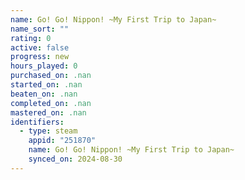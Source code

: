 ```yaml
---
name: Go! Go! Nippon! ~My First Trip to Japan~
name_sort: ""
rating: 0
active: false
progress: new
hours_played: 0
purchased_on: .nan
started_on: .nan
beaten_on: .nan
completed_on: .nan
mastered_on: .nan
identifiers:
  - type: steam
    appid: "251870"
    name: Go! Go! Nippon! ~My First Trip to Japan~
    synced_on: 2024-08-30
---
```

